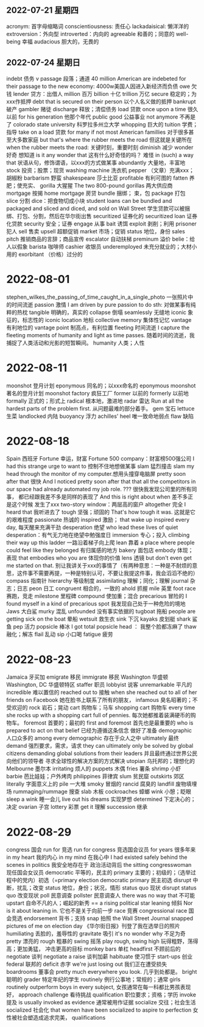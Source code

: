 ## 2022-07-21 星期四
acronym: 首字母缩略词
conscientiousness: 责任心
lackadaisical: 懒洋洋的
extroversion：外向型
introverted：内向的
agreeable 和善的；同意的
well-being  幸福
audacious  胆大的，无畏的

## 2022-07-24 星期日
indebt 债务 v
passage 段落；通道
40 million American are indebeted for their passage to the new economy: 4000w美国人因进入新经济而负债
owe 欠钱
lender 贷方：出借人
million 百万
billion 十亿
trillion 万亿
secure 稳定的；为xxx作抵押
debt that is secured on their person 以个人名义做的抵押
bankrupt 破产
gambler 赌徒
discharge 释放；清偿债务
load 贷款
once upon a time 很久以前
for his generation 他那个年代
public good 公益事业
not anymore 不再是了
colorado state university 科罗拉多州立大学
whopping 巨大的
tuition 学费；指导
take on a load 贷款
for many if not most American famillies 对于很多甚至大多数家庭
but that's where the rubber meets the road 但这就是关键所在
when the rubber meets the road: 关键时刻，重要时刻
diminish 减少
wonder 好奇 想知道
is it any wonder that 这有什么好奇怪的吗？ 难怪
in (such) a way that 状语从句，修饰谓语，以xxx的方式做某事
abundantly 大量地，丰富地
stock 投资；股票；现货
washing machine 洗衣机
pepper （文章）充满xxx；胡椒粉
barbarism 野蛮
shakespeare 莎士比亚
profitable 有利可图的
fatten 养肥；使充实、
gorilla 大猩猩
The two 800-pound gorillas 两大供应商
mortgage 按揭
home mortgage 房贷
bundle  捆绑； 束，包
package 打包
slice 分割
dice：把食物切成小块
student loans can be bundled and packaged and sliced and diced, and sold on Wall Street
学生贷款可以被捆绑、打包、分割，然后在华尔街出售
securitized 证券化的
securitized loan 证券化贷款
security 安全；证券
engage 从事
bait 诱饵
exploit 剥削；利用
prisoner 犯人
sell 售卖
upsell 超额促销
market 市场；促销
status 地位，身份
sales pitch 推销商品的言辞；商品宣传
escalator 自动扶梯
preminum 溢价
belie：给人以假象
barista 咖啡师
cashier 收银员
underemployed 未充分就业的；大材小用的
exorbitant （价格）过分的

# 2022-08-01 
stephen_wilkes_the_passing_of_time_caught_in_a_single_photo 一张照片中的时间流逝
passion 激情
I am driven by pure passion to do sth: 对做某事有纯粹的热枕
tangible 明确的，真实的
collapse 倒塌
seamlessly 无缝地
iconic 象征的，标志性的
iconic location 地标
collective memory 集体性记忆
vantage 有利地位的
vantage point 制高点，有利位置
fleeting 时间流逝
I capture the fleeting moments of humanity and light as time passes. 随着时间的流逝，我捕捉了人类活动和光影的短暂瞬间。
humanity 人类；人性

# 2022-08-11 
moonshot 登月计划
eponymous 同名的；以xxx命名的
eponymous moonshot 著名的登月计划
moonshot factory 疯狂工厂
former 以前的
formerly 以前地
formally 正式的；形式上
radical 根本地，激进地
radar 雷达
Run at all the hardest parts of the problem first. 从问题最难的部分着手。
gem 宝石
lettuce 生菜
landlocked  内陆
buoyancy 浮力
achilles' heel 唯一致命地弱点
flaw  缺陷

# 2022-08-18
Spain 西班牙
Fortune 幸运，财富
Fortune 500 company：财富榜500强公司
I had this strange urge  to want to 控制不住地想做某事
slam 猛烈撞击
slam my head through the monitor of my computer.想用头撞穿电脑屏
pretty soon after that 很快
And I noticed pretty soon after that that all the competitors in our space had already automated my job role. ??? 很快我发现公司里的所有同事， 都已经跟我差不多是同样的表现了
And this is right about when 差不多正是这个时候 发生了xxx
two-story window：两层高的窗户
altogether 完全
I heard that 我听进去了
tough 坚强；顽固的
That's how tough it was. 这就是它的艰难程度
passionate 热诚的
inspired 激励；
that wake up inspired every day, 每天醒来充满干劲
desperation 绝望
who lead these lives of quiet desperation：有气无力地在绝望中勉强度日
immersion 专心；投入
climbing their way up this ladder 一路沿着梯子向上爬
lean 靠着
a place where people could feel like they belonged 有归属感的地方
bakery 面包店
embody 体现；表现
that embodies who you are 体现你的价值
lens 透镜
but don't even get me started on that. 别让我讲关于xxx的事情了（有两种意思：一种是不耐烦的意思，这件事不需要再提，一种是特别认可，不要让我提这件事，我会滔滔不绝的）
compass 指南针
hierarchy 等级制度
assimilating 理解；同化；理解
journal 杂志；日志
peon 日工
congruent 相合的，一致的
ahold 抓握
mile 英里
foot race 赛跑，竞走
milestone 里程碑
compound 使加重；混合
precarious 冒险的
I found myself in a kind of precarious spot 我发现自己处于一种危险的境地
Jaws 大白鲨
murky 混乱
unfounded 没有事实依据的
tugboat 拖船
people are getting sick on the boat 晕船
wetsuit 救生衣
sink 下沉
kayaks 皮划艇
shark 鲨鱼
pep 活力
popsicle 棒冰
I got total popsicle head ： 我整个脸都冻麻了
thaw 融化；解冻
flail 乱动
sip 小口喝
fatigue 疲劳

# 2022-08-23 
Jamaica 牙买加
emigrate 移民
immigrate 移民
Washington 华盛顿
Washington, DC 华盛顿特区
staffer 职员
lobbyist 说客
unremarkable 平凡的
incredible 难以置信的
reached out to 接触
when she reached out to all of her friends on Facebook  她在脸书上联系了所有的朋友，
infamous 臭名昭著的；不受欢迎的
rock 岩石；晃动
cart 购物车；马车
shopping cart 购物车
every time she rocks up with a shopping cart full of pennies. 每次她都推着装满硬币的购物车。
foremost 首要的；最初的
first and foremost 首先也是最重要的
who is prepared to act on that belief 已经为遵循这条信念 做好了准备
demographic 人口众多的
among every demographic 存在于众人之中
ultimately 最终
demand 强烈要求，需求，请求
they can ultimately only be solved  by global citizens demanding global solutions from their leaders 并且最终通过世界公民向他们的领导者  寻求全球性的解决方案的方式解决
utopian 乌托邦的；理想化的
Melbourne 墨尔本
irritating 烦人的
puppets 木偶
fries 薯条
shrimp 小虾
barbie 芭比娃娃；户外烤肉
philippines 菲律宾
slum 贫民窟
outskirts 郊区
literally 字面意义上的
pile 一大堆
smoky 冒烟的
rancid 腐臭的
landfill 废物填埋场
rummaging/rummage   搜查
slab 木板
cockroaches 蟑螂
wink 小憩；眨眼
sleep a wink 睡一会儿
live out his dreams 实现梦想
determined 下定决心的；决定
ovarian 子宫
lottery 彩票
get it 理解
succession 继承

# 2022-08-29
congress 国会
run for 竞选
run for congress 竞选国会议员
for years 很多年来
in my heart 我的内心
in my mind 在我心中
I had existed safely behind the scenes in politics 我安全地存在于 政治活动背后
the sitting congresswoman 现任国会女议员
democratic 平等的，民主的
primary 主要的；初级的；（选举过程中的党内）初选（=primary election
democratic primary 民主初选
disrupt 中断，扰乱；改变
status 地位，身份；状况，情形
status quo 现状
disrupt status quo 改变现状
poll 民意调查
pollster 民意调查人
there was no way that 不可能
upstart 自命不凡的人；崛起的新秀 == a rising political star
leaning 倾斜
Nor is it about leaning in. 它也不是关于向前一步
race 竞赛
congressional race 国会竞选
endorsement 背书；支持
snap 拍照
the Wall Street Journal snapped pictures of me on election day 《华尔街日报》刊登了我在选举日的照片
humiliating 丢脸的，羞辱性的
gravitate 吸引
it's no wonder why 不足为奇
pretty 漂亮的
rough 粗暴的
swing 摇荡
play rough, swing high 玩得粗野，荡得高；更加勇猛， 冲击更高的目标
monkey bars 单杠
headfirst 不顾前后的
negotiate 谈判
negotiate a raise 谈判加薪
habituate 使习惯于
start-ups 创业
federal 联邦的
deficit 赤字
we're just losing out 我们正在遭受损失
boardrooms 董事会
pretty much everywhere you look. 几乎到处都是。
bright 聪明的
grader 特定年纪的学生
routinely 例行公事地；常规的；通常
girls routinely outperform boys in every subject, 女孩通常在每一科都比男孩表现好，
approach challenge 看待挑战
qualification 职位要求；资格；学历
invoke 提及
is usually invoked as evidence 通常被用作证据
socialize 交往；社会生活
socialized 社会化
that women have been socialized to aspire to perfection 女性被社会塑造成追求完美，
qualifications
